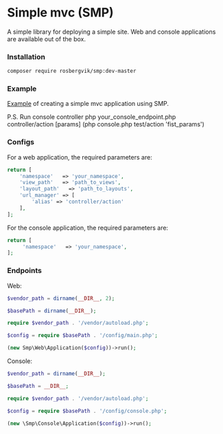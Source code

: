 Simple mvc (SMP)
============================

A simple library for deploying a simple site. Web and console applications are available out of the box.

### Installation

```sh
composer require rosbergvik/smp:dev-master
```

### Example

[Example](https://github.com/FaustVik/smp/tree/master/test) of creating a simple mvc application using SMP.

P.S.
Run console controller php your_console_endpoint.php  controller/action [params] (php console.php test/action 'fist_params') 
### Configs

For a web application, the required parameters are:

```php
return [
    'namespace'   => 'your_namespace',
    'view_path'   => 'path_to_views',
    'layout_path'   => 'path_to_layouts',
    'url_manager' => [
        'alias' => 'controller/action'
    ],
];
```

For the console application, the required parameters are:

```php
return [
     'namespace'   => 'your_namespace',
];
```

### Endpoints

Web:
```php 
$vendor_path = dirname(__DIR__, 2);

$basePath = dirname(__DIR__);

require $vendor_path . '/vendor/autoload.php';

$config = require $basePath . '/config/main.php';

(new Smp\Web\Application($config))->run();
```

Console:

```php 
$vendor_path = dirname(__DIR__);

$basePath = __DIR__;

require $vendor_path . '/vendor/autoload.php';

$config = require $basePath . '/config/console.php';

(new \Smp\Console\Application($config))->run();
```
